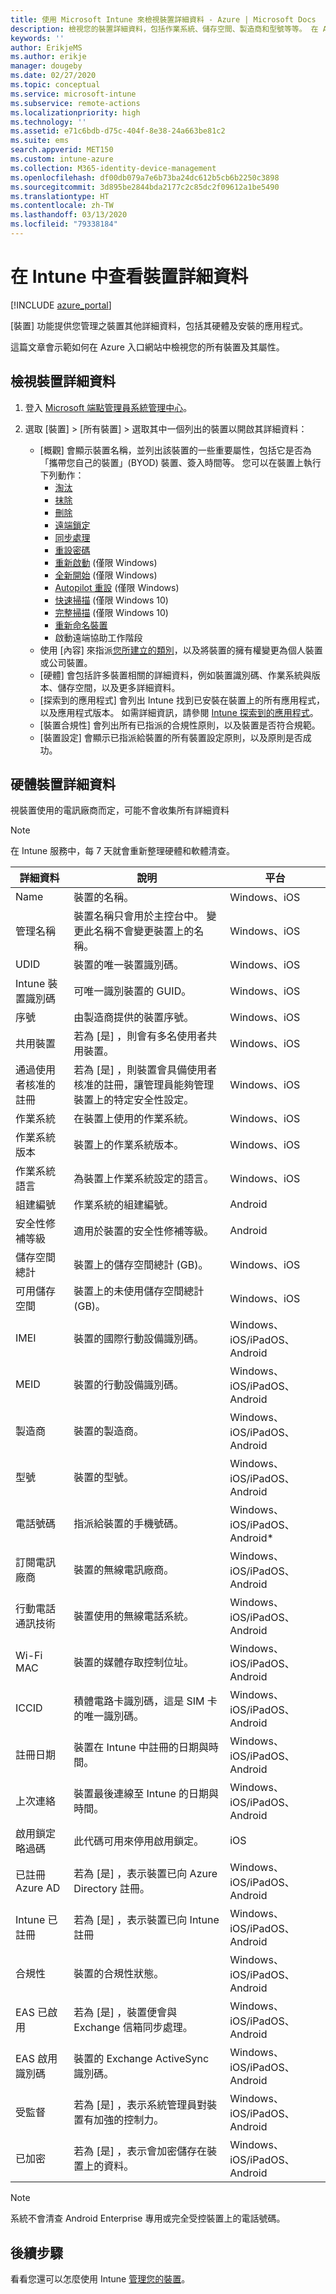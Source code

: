 ```yaml
---
title: 使用 Microsoft Intune 來檢視裝置詳細資料 - Azure | Microsoft Docs
description: 檢視您的裝置詳細資料，包括作業系統、儲存空間、製造商和型號等等。 在 Azure 中使用 Microsoft Intune 取得已安裝的應用程式清單、檢查相容性原則，以及設定 TeamViewer。 類似檢視清查您管理的裝置。
keywords: ''
author: ErikjeMS
ms.author: erikje
manager: dougeby
ms.date: 02/27/2020
ms.topic: conceptual
ms.service: microsoft-intune
ms.subservice: remote-actions
ms.localizationpriority: high
ms.technology: ''
ms.assetid: e71c6bdb-d75c-404f-8e38-24a663be81c2
ms.suite: ems
search.appverid: MET150
ms.custom: intune-azure
ms.collection: M365-identity-device-management
ms.openlocfilehash: df00db079a7e6b73ba24dc612b5cb6b2250c3898
ms.sourcegitcommit: 3d895be2844bda2177c2c85dc2f09612a1be5490
ms.translationtype: HT
ms.contentlocale: zh-TW
ms.lasthandoff: 03/13/2020
ms.locfileid: "79338184"
---
```

# <a name="see-device-details-in-intune"></a>在 Intune 中查看裝置詳細資料

[!INCLUDE [azure_portal](../includes/azure_portal.md)]

[裝置]  功能提供您管理之裝置其他詳細資料，包括其硬體及安裝的應用程式。

這篇文章會示範如何在 Azure 入口網站中檢視您的所有裝置及其屬性。

## <a name="view-the-device-details"></a>檢視裝置詳細資料

1. 登入 [Microsoft 端點管理員系統管理中心](https://go.microsoft.com/fwlink/?linkid=2109431)。
3. 選取 [裝置]   > [所有裝置]  > 選取其中一個列出的裝置以開啟其詳細資料：

   - [概觀]  會顯示裝置名稱，並列出該裝置的一些重要屬性，包括它是否為「攜帶您自己的裝置」(BYOD) 裝置、簽入時間等。 您可以在裝置上執行下列動作：
      - [淘汰](devices-wipe.md#retire)
      - [抹除](devices-wipe.md#wipe)
      - [刪除](devices-wipe.md#delete-devices-from-the-intune-portal)
      - [遠端鎖定](device-remote-lock.md)
      - [同步處理](device-sync.md)
      - [重設密碼](device-passcode-reset.md)
      - [重新啟動](device-restart.md) (僅限 Windows)
      - [全新開始](device-fresh-start.md) (僅限 Windows)
      - [Autopilot 重設](/windows/deployment/windows-autopilot/windows-autopilot-reset#reset-devices-with-remote-windows-autopilot-reset) (僅限 Windows)
      - [快速掃描](../configuration/device-restrictions-windows-10.md) (僅限 Windows 10)
      - [完整掃描](../configuration/device-restrictions-windows-10.md) (僅限 Windows 10)
       - [重新命名裝置](device-rename.md)
      - 啟動遠端協助工作階段
   - 使用 [內容]  來指派[您所建立的類別](../enrollment/device-group-mapping.md)，以及將裝置的擁有權變更為個人裝置或公司裝置。
   - [硬體]  會包括許多裝置相關的詳細資料，例如裝置識別碼、作業系統與版本、儲存空間，以及更多詳細資料。
   - [探索到的應用程式]  會列出 Intune 找到已安裝在裝置上的所有應用程式，以及應用程式版本。 如需詳細資訊，請參閱 [Intune 探索到的應用程式](../apps/app-discovered-apps.md)。
   - [裝置合規性]  會列出所有已指派的合規性原則，以及裝置是否符合規範。
   - [裝置設定]  會顯示已指派給裝置的所有裝置設定原則，以及原則是否成功。

## <a name="hardware-device-details"></a>硬體裝置詳細資料
視裝置使用的電訊廠商而定，可能不會收集所有詳細資料

> [!Note]  
> 在 Intune 服務中，每 7 天就會重新整理硬體和軟體清查。

|詳細資料|說明|平台| 
|--------------|----------------------|----|  
|Name|裝置的名稱。|Windows、iOS|
|管理名稱|裝置名稱只會用於主控台中。 變更此名稱不會變更裝置上的名稱。|Windows、iOS|
|UDID|裝置的唯一裝置識別碼。|Windows、iOS|
|Intune 裝置識別碼|可唯一識別裝置的 GUID。|Windows、iOS|
|序號|由製造商提供的裝置序號。|Windows、iOS|
|共用裝置|若為 [是]  ，則會有多名使用者共用裝置。|Windows、iOS|
|通過使用者核准的註冊|若為 [是]  ，則裝置會具備使用者核准的註冊，讓管理員能夠管理裝置上的特定安全性設定。|Windows、iOS|
|作業系統|在裝置上使用的作業系統。|Windows、iOS|
|作業系統版本|裝置上的作業系統版本。|Windows、iOS|
|作業系統語言|為裝置上作業系統設定的語言。|Windows、iOS|
|組建編號|作業系統的組建編號。|Android|
|安全性修補等級|適用於裝置的安全性修補等級。|Android|
|儲存空間總計|裝置上的儲存空間總計 (GB)。|Windows、iOS|
|可用儲存空間|裝置上的未使用儲存空間總計 (GB)。|Windows、iOS|
|IMEI|裝置的國際行動設備識別碼。|Windows、iOS/iPadOS、Android|
|MEID|裝置的行動設備識別碼。|Windows、iOS/iPadOS、Android|
|製造商|裝置的製造商。|Windows、iOS/iPadOS、Android|
|型號|裝置的型號。|Windows、iOS/iPadOS、Android|
|電話號碼|指派給裝置的手機號碼。|Windows、iOS/iPadOS、Android*|
|訂閱電訊廠商|裝置的無線電訊廠商。|Windows、iOS/iPadOS、Android|
|行動電話通訊技術|裝置使用的無線電話系統。|Windows、iOS/iPadOS、Android|
|Wi-Fi MAC|裝置的媒體存取控制位址。|Windows、iOS/iPadOS、Android|
|ICCID|積體電路卡識別碼，這是 SIM 卡的唯一識別碼。|Windows、iOS/iPadOS、Android|
|註冊日期|裝置在 Intune 中註冊的日期與時間。|Windows、iOS/iPadOS、Android|
|上次連絡|裝置最後連線至 Intune 的日期與時間。|Windows、iOS/iPadOS、Android|
|啟用鎖定略過碼|此代碼可用來停用啟用鎖定。|iOS|
|已註冊 Azure AD|若為 [是]  ，表示裝置已向 Azure Directory 註冊。|Windows、iOS/iPadOS、Android|
|Intune 已註冊|若為 [是]  ，表示裝置已向 Intune 註冊|Windows、iOS/iPadOS、Android|
|合規性|裝置的合規性狀態。|Windows、iOS/iPadOS、Android|
|EAS 已啟用|若為 [是]  ，裝置便會與 Exchange 信箱同步處理。|Windows、iOS/iPadOS、Android|
|EAS 啟用識別碼|裝置的 Exchange ActiveSync 識別碼。|Windows、iOS/iPadOS、Android|
|受監督|若為 [是]  ，表示系統管理員對裝置有加強的控制力。|Windows、iOS/iPadOS、Android|
|已加密|若為 [是]  ，表示會加密儲存在裝置上的資料。|Windows、iOS/iPadOS、Android|

> [!Note]  
> 系統不會清查 Android Enterprise 專用或完全受控裝置上的電話號碼。

## <a name="next-steps"></a>後續步驟
看看您還可以怎麼使用 Intune [管理您的裝置](device-management.md)。
